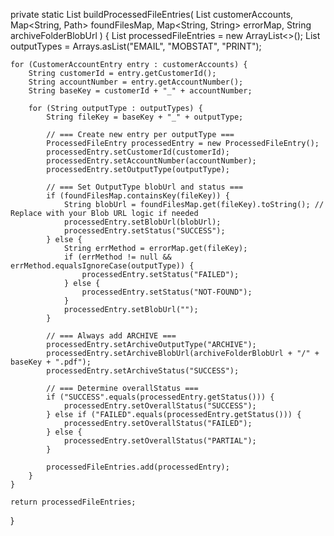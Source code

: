 private static List<ProcessedFileEntry> buildProcessedFileEntries(
        List<CustomerAccountEntry> customerAccounts,
        Map<String, Path> foundFilesMap,
        Map<String, String> errorMap,
        String archiveFolderBlobUrl
) {
    List<ProcessedFileEntry> processedFileEntries = new ArrayList<>();
    List<String> outputTypes = Arrays.asList("EMAIL", "MOBSTAT", "PRINT");

    for (CustomerAccountEntry entry : customerAccounts) {
        String customerId = entry.getCustomerId();
        String accountNumber = entry.getAccountNumber();
        String baseKey = customerId + "_" + accountNumber;

        for (String outputType : outputTypes) {
            String fileKey = baseKey + "_" + outputType;

            // === Create new entry per outputType ===
            ProcessedFileEntry processedEntry = new ProcessedFileEntry();
            processedEntry.setCustomerId(customerId);
            processedEntry.setAccountNumber(accountNumber);
            processedEntry.setOutputType(outputType);

            // === Set OutputType blobUrl and status ===
            if (foundFilesMap.containsKey(fileKey)) {
                String blobUrl = foundFilesMap.get(fileKey).toString(); // Replace with your Blob URL logic if needed
                processedEntry.setBlobUrl(blobUrl);
                processedEntry.setStatus("SUCCESS");
            } else {
                String errMethod = errorMap.get(fileKey);
                if (errMethod != null && errMethod.equalsIgnoreCase(outputType)) {
                    processedEntry.setStatus("FAILED");
                } else {
                    processedEntry.setStatus("NOT-FOUND");
                }
                processedEntry.setBlobUrl("");
            }

            // === Always add ARCHIVE ===
            processedEntry.setArchiveOutputType("ARCHIVE");
            processedEntry.setArchiveBlobUrl(archiveFolderBlobUrl + "/" + baseKey + ".pdf");
            processedEntry.setArchiveStatus("SUCCESS");

            // === Determine overallStatus ===
            if ("SUCCESS".equals(processedEntry.getStatus())) {
                processedEntry.setOverallStatus("SUCCESS");
            } else if ("FAILED".equals(processedEntry.getStatus())) {
                processedEntry.setOverallStatus("FAILED");
            } else {
                processedEntry.setOverallStatus("PARTIAL");
            }

            processedFileEntries.add(processedEntry);
        }
    }

    return processedFileEntries;
}

